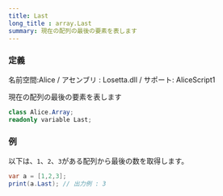 ```yaml
---
title: Last
long_title : array.Last
summary: 現在の配列の最後の要素を表します
---
```

### 定義
名前空間:Alice / アセンブリ : Losetta.dll / サポート: AliceScript1

現在の配列の最後の要素を表します

```cs title="AliceScript"
class Alice.Array;
readonly variable Last;
```

### 例
以下は、`1`、`2`、`3`がある配列から最後の数を取得します。

```cs title="AliceScript"
var a = [1,2,3];
print(a.Last); // 出力例 : 3
```
